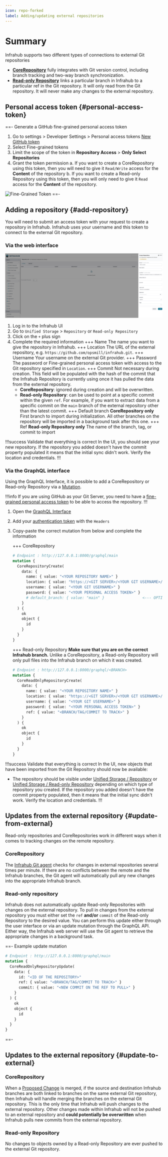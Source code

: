 ```yaml
---
icon: repo-forked
label: Adding/updating external repositories
---
```


# Summary

Infrahub supports two different types of connections to external Git repositories

- [**CoreRepository**](/topics/repository#core-repository) fully integrates with Git version control, including branch tracking and two-way branch synchronization.
- [**Read-only Repository**](/topics/repository#read-only-repository) links a particular branch in Infrahub to a particular ref in the Git repository. It will only read from the Git repository. It will never make any changes to the external repository.

## Personal access token {#personal-access-token}

==- Generate a GitHub fine-grained personal access token

  1. Go to settings > Developer Settings > Personal access tokens [New GitHub token](https://github.com/settings/personal-access-tokens/new)
  2. Select Fine-grained tokens
  3. Limit the scope of the token in **Repository Access** > **Only Select Repositories**
  4. Grant the token permission
      a. If you want to create a CoreRepository using this token, then you will need to give it `Read/Write` access for the **Content** of the repository
      b. If you want to create a Read-only Repository using this token, then you will only need to give it `Read` access for the **Content** of the repository.

  ![Fine-Grained Token](../media/github_fined_grain_access_token_setup.png)
==-

## Adding a repository {#add-repository}

You will need to submit an access token with your request to create a repository in Infrahub. Infrahub uses your username and this token to connect to the external Git repository.

### Via the web interface

![Add a Git Repository ](../media/create_repository.png)

1. Log in to the Infrahub UI
2. Go to `Unified Storage` > `Repository` or `Read-only Repository`
3. Click on the `+` plus sign
4. Complete the required information
    +++ Name
    The name you want to give the repository in Infrahub.
    +++ Location
    The URL of the external repository, e.g. `https://github.com/opsmill/infrahub.git`.
    +++ Username
    Your username on the external Git provider.
    +++ Password
    The password or Fine-grained personal access token with access to the Git repository specified in `Location`.
    +++ Commit
    Not necessary during creation. This field will be populated with the hash of the commit that the Infrahub Repository is currently using once it has pulled the data from the external repository.
    - **CoreRepository**: ignored during creation and will be overwritten.
    - **Read-only Repository**: can be used to point at a specific commit within the given `ref`. For example, if you want to extract data from a specific commit on the `main` branch of the external repository other than the latest commit.
    +++ Default branch
    **CoreRepository only** First branch to import during initialization. All other branches on the repository will be imported in a background task after this one.
    +++ Ref
    **Read-only Repository only** The name of the branch, tag, or commit to import
  
!!!success Validate that everything is correct
In the UI, you should see your new repository. If the repository you added doesn't have the commit property populated it means that the initial sync didn't work. Verify the location and credentials.
!!!

### Via the GraphQL interface

Using the GraphQL Interface, it is possible to add a CoreRepository or Read-only Repository via a [Mutation](/topics/graphql).

!!!info
If you are using GitHub as your Git Server, you need to have a [fine-grained personal access token](#personal-access-token) to be able to access the repository.
!!!

1. Open the [GraphQL Interface](http://localhost:8000/graphql)
2. Add your [authentication token](/topics/auth) with the `Headers`
3. Copy-paste the correct mutation from below and complete the information

    +++ CoreRepository

    ```GraphQL
    # Endpoint : http://127.0.0.1:8000/graphql/main
    mutation {
      CoreRepositoryCreate(
        data: {
          name: { value: "<YOUR REPOSITORY NAME>" }
          location: { value: "https://<GIT SERVER>/<YOUR GIT USERNAME>/<YOUR REPOSITORY NAME>.git" }
          username: { value: "<YOUR GIT USERNAME>" }
          password: { value: "<YOUR PERSONAL ACCESS TOKEN>" }
          # default_branch: { value: "main" }                 <--- OPTIONAL
        }
      ) {
        ok
        object {
          id
        }
      }
    }
    ```

    +++ Read-only Repository
    **Make sure that you are on the correct Infrahub branch.** Unlike a CoreRepository, a Read-only Repository will only pull files into the Infrahub branch on which it was created.

    ```GraphQL
    # Endpoint : http://127.0.0.1:8000/graphql/<BRANCH>
    mutation {
      CoreReadOnlyRepositoryCreate(
        data: {
          name: { value: "<YOUR REPOSITORY NAME>" }
          location: { value: "https://<GIT SERVER>/<YOUR GIT USERNAME>/<YOUR REPOSITORY NAME>.git" }
          username: { value: "<YOUR GIT USERNAME>" }
          password: { value: "<YOUR PERSONAL ACCESS TOKEN>" }
          ref: { value: "<BRANCH/TAG/COMMIT TO TRACK>" }
        }
      ) {
        ok
        object {
          id
        }
      }
    }
    ```

!!!success Validate that everything is correct
In the UI, new objects that have been imported from the Git Repository should now be available:

- The repository should be visible under [Unified Storage / Repository](http://localhost:8000/objects/CoreRepository/) or [Unified Storage / Read-only Repository](http://localhost:8000/objects/CoreReadOnlyRepository/) depending on which type of repository you created. If the repository you added doesn't have the commit property populated, then it means that the initial sync didn't work. Verify the location and credentials.
!!!

## Updates from the external repository {#update-from-external}

Read-only repositories and CoreRepositories work in different ways when it comes to tracking changes on the remote repository.

### CoreRepository

The [Infrahub Git agent](/reference/git-agent) checks for changes in external repositories several times per minute. If there are no conflicts between the remote and the Infrahub branches, the Git agent will automatically pull any new changes into the appropriate Infrahub branch.

### Read-only repository

Infrahub does not automatically update Read-only Repositories with changes on the external repository. To pull in changes from the external repository you must either set the `ref` **and/or** `commit` of the Read-only Repository to the desired value. You can perform this update either through the user interface or via an update mutation through the GraphQL API. Either way, the Infrahub web server will use the Git agent to retrieve the appropriate changes in a background task.

==- Example update mutation

```GraphQL
# Endpoint : http://127.0.0.1:8000/graphql/main
mutation {
  CoreReadOnlyRepositoryUpdate(
    data: {
      id: "<ID OF THE REPOSITORY>"
      ref: { value: "<BRANCH/TAG/COMMIT TO TRACK>" }
      commit: { value: "<NEW COMMIT ON THE REF TO PULL>" }
    }
  ) {
    ok
    object {
      id
    }
  }
}
```

==-

## Updates to the external repository {#update-to-external}

### CoreRepository

When a [Proposed Change](/topics/proposed-change) is merged, if the source and destination Infrahub branches are both linked to branches on the same external Git repository, then Infrahub will handle merging the branches on the external Git repository. This is the only time that Infrahub will push changes to the external repository. Other changes made within Infrahub will not be pushed to an external repository and **could potentially be overwritten** when Infrahub pulls new commits from the external repository.

### Read-only Repository

No changes to objects owned by a Read-only Repository are ever pushed to the external Git repository.
